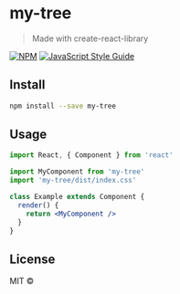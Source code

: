 # my-tree

> Made with create-react-library

[![NPM](https://img.shields.io/npm/v/my-tree.svg)](https://www.npmjs.com/package/my-tree) [![JavaScript Style Guide](https://img.shields.io/badge/code_style-standard-brightgreen.svg)](https://standardjs.com)

## Install

```bash
npm install --save my-tree
```

## Usage

```jsx
import React, { Component } from 'react'

import MyComponent from 'my-tree'
import 'my-tree/dist/index.css'

class Example extends Component {
  render() {
    return <MyComponent />
  }
}
```

## License

MIT © [](https://github.com/)
